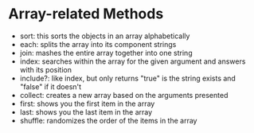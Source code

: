 # Array-related Methods

   * sort: this sorts the objects in an array alphabetically
   * each: splits the array into its component strings
   * join: mashes the entire array together into one string
   * index: searches within the array for the given argument and answers with its position
   * include?: like index, but only returns "true" is the string exists and "false" if it doesn't
   * collect: creates a new array based on the arguments presented
   * first: shows you the first item in the array
   * last: shows you the last item in the array
   * shuffle: randomizes the order of the items in the array
